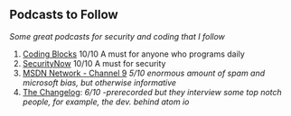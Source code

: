 ## Podcasts to Follow
_Some great podcasts for security and coding that I follow_

1. [Coding Blocks](https://www.codingblocks.net/) 10/10 A must for anyone who programs daily
1. [SecurityNow](https://www.grc.com/securitynow.htm) 10/10 A must for security
1. [MSDN Network - Channel 9](cloud.digitalocean.com/droplets) _5/10 enormous amount of spam and microsoft bias, but otherwise informative_
1. [The Changelog](https://changelog.com/): _6/10 -prerecorded but they interview some top notch people, for example, the dev. behind atom io_
